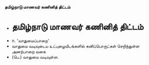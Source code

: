 **தமிழ்நாடு மாணவர் கணினித் திட்டம்**
- # தமிழ்நாடு மாணவர் கணினித் திட்டம்
- n. 'வாதுமைப்பாறை'
- வாதுமை வடிவுடைய உட்புழையிடங்களில் கனிப்பொருட்கள் செறிந்துள்ள அனற்பாறை வகை
- (பெ.) வாதுமை வடிவுள்ள.

